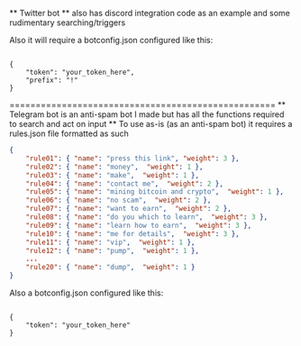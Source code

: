 ** Twitter bot ** 
also has discord integration code as an example and some rudimentary searching/triggers 

Also it will require a botconfig.json configured like this:
```

{
    "token": "your_token_here",
    "prefix": "!"
}
```


===================================================
** Telegram bot is an anti-spam bot I made but has all the functions required to search and act on input **
To use as-is (as an anti-spam bot) it requires a rules.json file formatted as such
```JSON
{
    "rule01": { "name": "press this link", "weight": 3 },
    "rule02": { "name": "money",  "weight": 1 },
    "rule03": { "name": "make",  "weight": 1 },
    "rule04": { "name": "contact me",  "weight": 2 },
    "rule05": { "name": "mining bitcoin and crypto",  "weight": 1 },
    "rule06": { "name": "no scam",  "weight": 2 },
    "rule07": { "name": "want to earn",  "weight": 2 },
    "rule08": { "name": "do you which to learn",  "weight": 3 },
    "rule09": { "name": "learn how to earn",  "weight": 3 },
    "rule10": { "name": "me for details",  "weight": 3 },
    "rule11": { "name": "vip",  "weight": 1 },
    "rule12": { "name": "pump",  "weight": 1 },
    ...
    "rule20": { "name": "dump",  "weight": 1 }
}
```

Also a botconfig.json configured like this:
```

{
    "token": "your_token_here"
}
```
